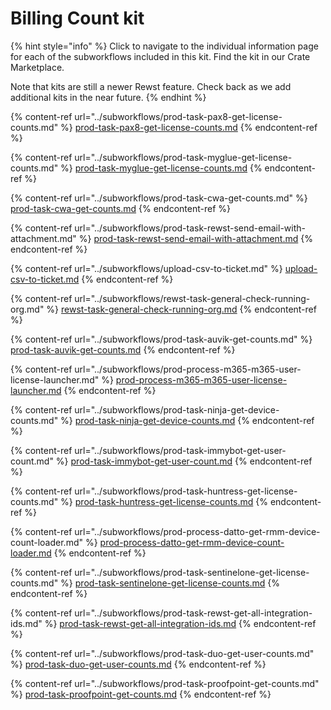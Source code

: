 # Billing Count kit

{% hint style="info" %}
Click to navigate to the individual information page for each of the subworkflows included in this kit. Find the kit in our Crate Marketplace.

Note that kits are still a newer Rewst feature. Check back as we add additional kits in the near future.&#x20;
{% endhint %}

{% content-ref url="../subworkflows/prod-task-pax8-get-license-counts.md" %}
[prod-task-pax8-get-license-counts.md](../subworkflows/prod-task-pax8-get-license-counts.md)
{% endcontent-ref %}

{% content-ref url="../subworkflows/prod-task-myglue-get-license-counts.md" %}
[prod-task-myglue-get-license-counts.md](../subworkflows/prod-task-myglue-get-license-counts.md)
{% endcontent-ref %}

{% content-ref url="../subworkflows/prod-task-cwa-get-counts.md" %}
[prod-task-cwa-get-counts.md](../subworkflows/prod-task-cwa-get-counts.md)
{% endcontent-ref %}

{% content-ref url="../subworkflows/prod-task-rewst-send-email-with-attachment.md" %}
[prod-task-rewst-send-email-with-attachment.md](../subworkflows/prod-task-rewst-send-email-with-attachment.md)
{% endcontent-ref %}

{% content-ref url="../subworkflows/upload-csv-to-ticket.md" %}
[upload-csv-to-ticket.md](../subworkflows/upload-csv-to-ticket.md)
{% endcontent-ref %}

{% content-ref url="../subworkflows/rewst-task-general-check-running-org.md" %}
[rewst-task-general-check-running-org.md](../subworkflows/rewst-task-general-check-running-org.md)
{% endcontent-ref %}

{% content-ref url="../subworkflows/prod-task-auvik-get-counts.md" %}
[prod-task-auvik-get-counts.md](../subworkflows/prod-task-auvik-get-counts.md)
{% endcontent-ref %}

{% content-ref url="../subworkflows/prod-process-m365-m365-user-license-launcher.md" %}
[prod-process-m365-m365-user-license-launcher.md](../subworkflows/prod-process-m365-m365-user-license-launcher.md)
{% endcontent-ref %}

{% content-ref url="../subworkflows/prod-task-ninja-get-device-counts.md" %}
[prod-task-ninja-get-device-counts.md](../subworkflows/prod-task-ninja-get-device-counts.md)
{% endcontent-ref %}

{% content-ref url="../subworkflows/prod-task-immybot-get-user-count.md" %}
[prod-task-immybot-get-user-count.md](../subworkflows/prod-task-immybot-get-user-count.md)
{% endcontent-ref %}

{% content-ref url="../subworkflows/prod-task-huntress-get-license-counts.md" %}
[prod-task-huntress-get-license-counts.md](../subworkflows/prod-task-huntress-get-license-counts.md)
{% endcontent-ref %}

{% content-ref url="../subworkflows/prod-process-datto-get-rmm-device-count-loader.md" %}
[prod-process-datto-get-rmm-device-count-loader.md](../subworkflows/prod-process-datto-get-rmm-device-count-loader.md)
{% endcontent-ref %}

{% content-ref url="../subworkflows/prod-task-sentinelone-get-license-counts.md" %}
[prod-task-sentinelone-get-license-counts.md](../subworkflows/prod-task-sentinelone-get-license-counts.md)
{% endcontent-ref %}

{% content-ref url="../subworkflows/prod-task-rewst-get-all-integration-ids.md" %}
[prod-task-rewst-get-all-integration-ids.md](../subworkflows/prod-task-rewst-get-all-integration-ids.md)
{% endcontent-ref %}

{% content-ref url="../subworkflows/prod-task-duo-get-user-counts.md" %}
[prod-task-duo-get-user-counts.md](../subworkflows/prod-task-duo-get-user-counts.md)
{% endcontent-ref %}

{% content-ref url="../subworkflows/prod-task-proofpoint-get-counts.md" %}
[prod-task-proofpoint-get-counts.md](../subworkflows/prod-task-proofpoint-get-counts.md)
{% endcontent-ref %}
